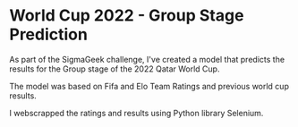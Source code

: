 # World Cup 2022 - Group Stage Prediction

As part of the SigmaGeek challenge, I've created a model that predicts the results for the Group stage of the 2022 Qatar World Cup.

The model was based on Fifa and Elo Team Ratings and previous world cup results. 

I webscrapped the ratings and results using Python library Selenium.
